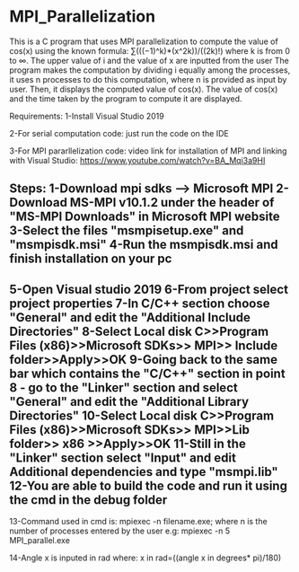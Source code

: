 # MPI_Parallelization
This is a C program that uses MPI parallelization to compute the value of cos(x) using the known formula: ∑(((−1)^k)*(x^2k))/((2k)!) where k is from 0 to ∞.
The upper value of i and the value of x are inputted from the user
The program makes the computation by dividing i equally among the processes, it uses n processes to do this computation, where n is provided as input by user. Then, it displays the computed value of cos(x). 
The value of cos(x) and the time taken by the program to compute it are displayed. 

Requirements:
1-Install Visual Studio 2019

2-For serial computation code:
just run the code on the IDE

3-For MPI pararllelization code:
video link for installation of MPI and linking with Visual Studio: https://www.youtube.com/watch?v=BA_Mqi3a9HI

Steps:
1-Download mpi sdks --> Microsoft MPI
2-Download MS-MPI v10.1.2 under the header of "MS-MPI Downloads" in Microsoft MPI website
3-Select the files "msmpisetup.exe" and "msmpisdk.msi"
4-Run the msmpisdk.msi and finish installation on your pc
--------------------------------------------------------------
5-Open Visual studio 2019
6-From project select project properties
7-In C/C++ section choose "General" and edit the "Additional Include Directories"
8-Select Local disk C>>Program Files (x86)>>Microsoft SDKs>> MPI>> Include folder>>Apply>>OK
9-Going back to the same bar which contains the "C/C++" section in point 8 -
go to the "Linker" section and select "General" and edit the "Additional Library Directories"
10-Select Local disk C>>Program Files (x86)>>Microsoft SDKs>> MPI>>Lib folder>> x86 >>Apply>>OK
11-Still in the "Linker" section select "Input" and edit Additional dependencies and type "msmpi.lib"
12-You are able to build the code and run it using the cmd in the debug folder
---------------------------------------------------------------
13-Command used in cmd is:
mpiexec -n <no of processes>  filename.exe; where n is the number of processes entered by the user
e.g: mpiexec -n 5 MPI_parallel.exe

14-Angle x is inputed in rad where:
x in rad=((angle x in degrees* pi)/180)
